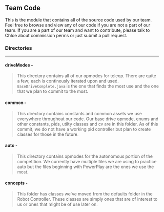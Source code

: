 ## Team Code
This is the module that contains all of the source code used by our team. Feel free to browse and view any of our code if you are not a part of our team. If you are a part of our team and want to contribute, please talk to Chloe about commission perms or just submit a pull request. 

### Directories
***
#### driveModes -
> This directory contains all of our opmodes for teleop. There are quite a few; each is continously iterated upon and used. `BaseDriveComplete.java` is the one that finds the most use and the one that we plan to commit to the most.
#### common -
> This directory contains constants and common assets we use everywhere throughout our code. Our base drive opmode, enums and other constants, pids, utilty classes and cv are in this folder. As of this commit, we do not have a working pid controller but plan to create classes for those in the future.
#### auto -
> This directory contains opmodes for the autonomous portion of the competition. We currently have multiple files we are using to practice auto but the files beginning with PowerPlay are the ones we use the most.
#### concepts -
> This folder has classes we've moved from the defaults folder in the Robot Controller. These classes are simply ones that are of interest to us or ones that might be of use later on.
